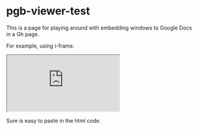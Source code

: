 
<div>
<h1>pgb-viewer-test</h1>

<p>This is a page for playing around with embedding windows to Google Docs in a Gh page. </p>

<p>For example, using i-frame. </p>

<p><iframe src="https://docs.google.com/spreadsheets/d/e/2PACX-1vT38MUZFWO1ISzQWC6wSulN7IJCmYdSOIxBiofgO4c8mRF0hOuLEO59bW6McK2Lm0DgJkpaPLAf38AI/pubhtml?gid=1580406200&amp;single=true&amp;widget=true&amp;headers=false"></iframe></p>

<p>Sure is easy to paste in the html code.</p>
  </div>
